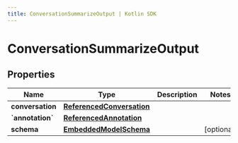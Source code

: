 ```yaml
---
title: ConversationSummarizeOutput | Kotlin SDK
---
```



# ConversationSummarizeOutput

## Properties
Name | Type | Description | Notes
------------ | ------------- | ------------- | -------------
**conversation** | [**ReferencedConversation**](ReferencedConversation) |  | 
**&#x60;annotation&#x60;** | [**ReferencedAnnotation**](ReferencedAnnotation) |  | 
**schema** | [**EmbeddedModelSchema**](EmbeddedModelSchema) |  |  [optional]



